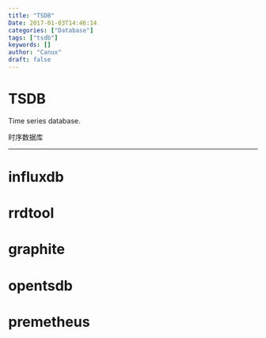 ```yaml
---
title: "TSDB"
Date: 2017-01-03T14:46:14
categories: ["Database"]
tags: ["tsdb"]
keywords: []
author: "Canux"
draft: false
---
```


# TSDB

Time series database.

时序数据库

***

# influxdb

# rrdtool

# graphite

# opentsdb

# premetheus
